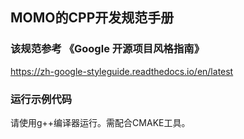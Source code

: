## MOMO的CPP开发规范手册

### 该规范参考 《Google 开源项目风格指南》
https://zh-google-styleguide.readthedocs.io/en/latest

### 运行示例代码
请使用g++编译器运行。需配合CMAKE工具。
